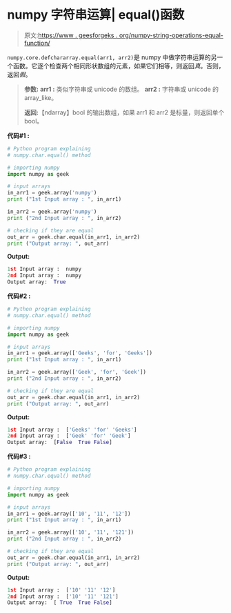 # numpy 字符串运算| equal()函数

> 原文:[https://www . geesforgeks . org/numpy-string-operations-equal-function/](https://www.geeksforgeeks.org/numpy-string-operations-equal-function/)

`numpy.core.defchararray.equal(arr1, arr2)`是 numpy 中做字符串运算的另一个函数。它逐个检查两个相同形状数组的元素，如果它们相等，则返回*真*。否则，返回*假*。

> **参数:**
> **arr1 :** 类似字符串或 unicode 的数组。
> **arr2 :** 字符串或 unicode 的 array_like。
> 
> **返回:**【ndarray】bool 的输出数组，如果 arr1 和 arr2 是标量，则返回单个 bool。

**代码#1 :**

```py
# Python program explaining
# numpy.char.equal() method 

# importing numpy 
import numpy as geek

# input arrays  
in_arr1 = geek.array('numpy')
print ("1st Input array : ", in_arr1)

in_arr2 = geek.array('numpy')
print ("2nd Input array : ", in_arr2)  

# checking if they are equal
out_arr = geek.char.equal(in_arr1, in_arr2)
print ("Output array: ", out_arr) 
```

**Output:**

```py
1st Input array :  numpy
2nd Input array :  numpy
Output array:  True

```

**代码#2 :**

```py
# Python program explaining
# numpy.char.equal() method 

# importing numpy 
import numpy as geek

# input arrays  
in_arr1 = geek.array(['Geeks', 'for', 'Geeks'])
print ("1st Input array : ", in_arr1) 

in_arr2 = geek.array(['Geek', 'for', 'Geek'])
print ("2nd Input array : ", in_arr2) 

# checking if they are equal
out_arr = geek.char.equal(in_arr1, in_arr2)
print ("Output array: ", out_arr) 
```

**Output:**

```py
1st Input array :  ['Geeks' 'for' 'Geeks']
2nd Input array :  ['Geek' 'for' 'Geek']
Output array:  [False  True False]

```

**代码#3 :**

```py
# Python program explaining
# numpy.char.equal() method 

# importing numpy 
import numpy as geek

# input arrays  
in_arr1 = geek.array(['10', '11', '12'])
print ("1st Input array : ", in_arr1) 

in_arr2 = geek.array(['10', '11', '121'])
print ("2nd Input array : ", in_arr2) 

# checking if they are equal
out_arr = geek.char.equal(in_arr1, in_arr2)
print ("Output array: ", out_arr) 
```

**Output:**

```py
1st Input array :  ['10' '11' '12']
2nd Input array :  ['10' '11' '121']
Output array:  [ True  True False]

```